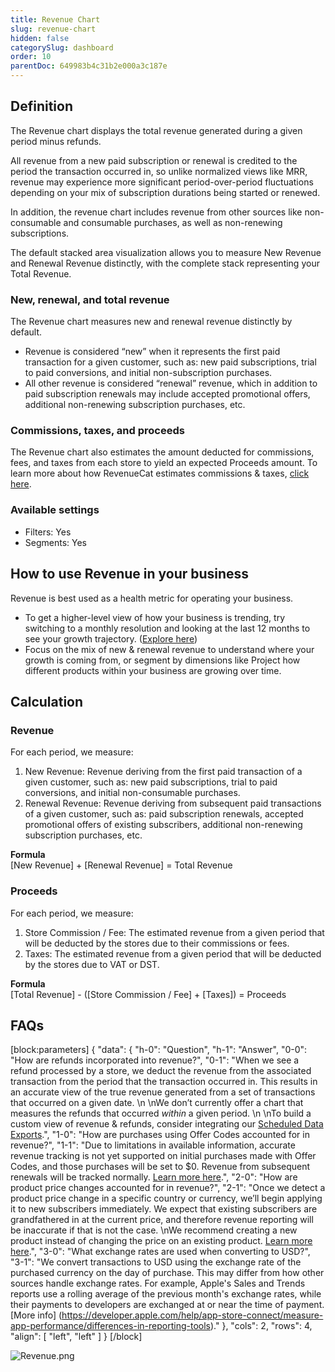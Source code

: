 ```yaml
---
title: Revenue Chart
slug: revenue-chart
hidden: false
categorySlug: dashboard
order: 10
parentDoc: 649983b4c31b2e000a3c187e
---
```

## Definition

The Revenue chart displays the total revenue generated during a given period minus refunds.

All revenue from a new paid subscription or renewal is credited to the period the transaction occurred in, so unlike normalized views like MRR, revenue may experience more significant period-over-period fluctuations depending on your mix of subscription durations being started or renewed.

In addition, the revenue chart includes revenue from other sources like non-consumable and consumable purchases, as well as non-renewing subscriptions.

The default stacked area visualization allows you to measure New Revenue and Renewal Revenue distinctly, with the complete stack representing your Total Revenue.

### New, renewal, and total revenue

The Revenue chart measures new and renewal revenue distinctly by default. 

- Revenue is considered “new” when it represents the first paid transaction for a given customer, such as: new paid subscriptions, trial to paid conversions, and initial non-subscription purchases.
- All other revenue is considered “renewal” revenue, which in addition to paid subscription renewals may include accepted promotional offers, additional non-renewing subscription purchases, etc.

### Commissions, taxes, and proceeds

The Revenue chart also estimates the amount deducted for commissions, fees, and taxes from each store to yield an expected Proceeds amount. To learn more about how RevenueCat estimates commissions & taxes, [click here](doc:taxes-and-commissions).

### Available settings

- Filters: Yes
- Segments: Yes

## How to use Revenue in your business

Revenue is best used as a health metric for operating your business. 

- To get a higher-level view of how your business is trending, try switching to a monthly resolution and looking at the last 12 months to see your growth trajectory. ([Explore here](https://app.revenuecat.com/charts/revenue?chart_type=Stacked%20area&conversion_timeframe=7%20days&customer_lifetime=30%20days&range=Last%2012%20months&resolution=2))
- Focus on the mix of new & renewal revenue to understand where your growth is coming from, or segment by dimensions like Project how different products within your business are growing over time.

## Calculation

### Revenue

For each period, we measure:

1. New Revenue: Revenue deriving from the first paid transaction of a given customer, such as: new paid subscriptions, trial to paid conversions, and initial non-consumable purchases.
2. Renewal Revenue: Revenue deriving from subsequent paid transactions of a given customer, such as: paid subscription renewals, accepted promotional offers of existing subscribers, additional non-renewing subscription purchases, etc.

**Formula**  
[New Revenue] + [Renewal Revenue] = Total Revenue

### Proceeds

For each period, we measure:

1. Store Commission / Fee: The estimated revenue from a given period that will be deducted by the stores due to their commissions or fees.
2. Taxes: The estimated revenue from a given period that will be deducted by the stores due to VAT or DST.

**Formula**  
[Total Revenue] - ([Store Commission / Fee] + [Taxes]) = Proceeds

## FAQs

[block:parameters]
{
  "data": {
    "h-0": "Question",
    "h-1": "Answer",
    "0-0": "How are refunds incorporated into revenue?",
    "0-1": "When we see a refund processed by a store, we deduct the revenue from the associated transaction from the period that the transaction occurred in. This results in an accurate view of the true revenue generated from a set of transactions that occurred on a given date.  \n  \nWe don’t currently offer a chart that measures the refunds that occurred _within_ a given period.  \n  \nTo build a custom view of revenue & refunds, consider integrating our [Scheduled Data Exports](doc:scheduled-data-exports).",
    "1-0": "How are purchases using Offer Codes accounted for in revenue?",
    "1-1": "Due to limitations in available information, accurate revenue tracking is not yet supported on initial purchases made with Offer Codes, and those purchases will be set to $0. Revenue from subsequent renewals will be tracked normally. [Learn more here](https://www.revenuecat.com/docs/ios-subscription-offers#considerations).",
    "2-0": "How are product price changes accounted for in revenue?",
    "2-1": "Once we detect a product price change in a specific country or currency, we’ll begin applying it to new subscribers immediately. We expect that existing subscribers are grandfathered in at the current price, and therefore revenue reporting will be inaccurate if that is not the case.  \nWe recommend creating a new product instead of changing the price on an existing product. [Learn more here](https://www.revenuecat.com/docs/price-changes).",
    "3-0": "What exchange rates are used when converting to USD?",
    "3-1": "We convert transactions to USD using the exchange rate of the purchased currency on the day of purchase. This may differ from how other sources handle exchange rates. For example, Apple's Sales and Trends reports use a rolling average of the previous month's exchange rates, while their payments to developers are exchanged at or near the time of payment. [More info] (https://developer.apple.com/help/app-store-connect/measure-app-performance/differences-in-reporting-tools)."
  },
  "cols": 2,
  "rows": 4,
  "align": [
    "left",
    "left"
  ]
}
[/block]

![](https://files.readme.io/d673824-Revenue.png "Revenue.png")
